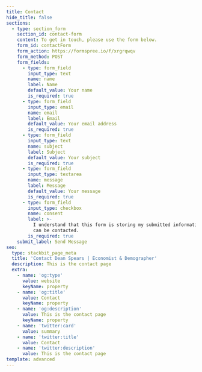 ```yaml
---
title: Contact
hide_title: false
sections:
  - type: section_form
    section_id: contact-form
    content: To get in touch, please use the form below.
    form_id: contactForm
    form_action: https://formspree.io/f/xrgrqwqv
    form_method: POST
    form_fields:
      - type: form_field
        input_type: text
        name: name
        label: Name
        default_value: Your name
        is_required: true
      - type: form_field
        input_type: email
        name: email
        label: Email
        default_value: Your email address
        is_required: true
      - type: form_field
        input_type: text
        name: subject
        label: Subject
        default_value: Your subject
        is_required: true
      - type: form_field
        input_type: textarea
        name: message
        label: Message
        default_value: Your message
        is_required: true
      - type: form_field
        input_type: checkbox
        name: consent
        label: >-
          I understand that this form is storing my submitted information so I
          can be contacted.
        is_required: true
    submit_label: Send Message
seo:
  type: stackbit_page_meta
  title: 'Contact Dean Spears | Economist & Demographer'
  description: This is the contact page
  extra:
    - name: 'og:type'
      value: website
      keyName: property
    - name: 'og:title'
      value: Contact
      keyName: property
    - name: 'og:description'
      value: This is the contact page
      keyName: property
    - name: 'twitter:card'
      value: summary
    - name: 'twitter:title'
      value: Contact
    - name: 'twitter:description'
      value: This is the contact page
template: advanced
---
```


